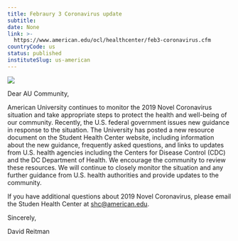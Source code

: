 ```yaml
---
title: Febraury 3 Coronavirus update
subtitle: 
date: None
link: >-
  https://www.american.edu/ocl/healthcenter/feb3-coronavirus.cfm
countryCode: us
status: published
instituteSlug: us-american
---
```

![](https://www.american.edu/customcf/2016-redesign/images/social_graph.jpg)

Dear AU Community,

American University continues to monitor the 2019 Novel Coronavirus situation and take appropriate steps to protect the health and well-being of our community. Recently, the U.S. federal government issues new guidance in response to the situation. The University has posted a new resource document on the Student Health Center website, including information about the new guidance, frequently asked questions, and links to updates from U.S. health agencies including the Centers for Disease Control (CDC) and the DC Department of Health. We encourage the community to review these resources. We will continue to closely monitor the situation and any further guidance from U.S. health authorities and provide updates to the community.

If you have additional questions about 2019 Novel Coronavirus, please email the Studen Health Center at shc@american.edu.

Sincerely,

David Reitman